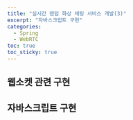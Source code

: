 ```yaml
---
title: "실시간 랜덤 화상 채팅 서비스 개발(3)"
excerpt: "자바스크립트 구현"
categories:
  - Spring
  - WebRTC
toc: true
toc_sticky: true
---
```




## 웹소켓 관련 구현

## 자바스크립트 구현

